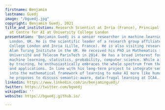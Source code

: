 ```yaml
---
firstname: Benjamin
lastname: Guedj
image: "/bguedj.jpg"
copyright: Benjamin Guedj, 2021
title_and_institution: Research Scientist at Inria (France), Principal Research Fellow
  at Centre for AI at University College London
presentation: 'Benjamin Guedj is a senior researcher in machine learning, based in
  London, UK. He is the scientific leader of a research group affiliated with University
  College London and Inria (Lille, France). He is also visiting researcher at the
  Alan Turing Institute in the UK. He received his PhD in Mathematics from Sorbonne
  Université and Telecom ParisTech in 2014. He has a broad interest for science, including
  machine learning, statistics, probability, computer science. While a theoretician
  by training, he enthusiastically embraces the whole spectrum from theory to algorithms
  and applications. In line with his long-term project to integrate semantical representations
  into the mathematical framework of learning to make AI more like human intelligence,
  he proposes to discuss semantic-aware, data-frugal learning at ICA4. '
linkedin: https://www.linkedin.com/in/benjaminguedj/
twitter: https://twitter.com/bguedj
wikipedia: ''
website: https://bguedj.github.io/

---
```

